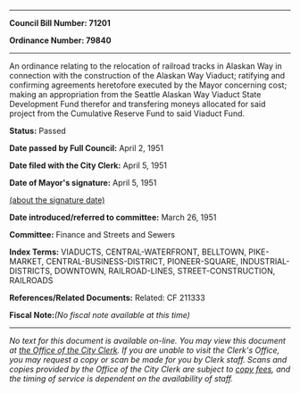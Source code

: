 

********

**Council Bill Number: 71201**
   
**Ordinance Number: 79840**
********

 An ordinance relating to the relocation of railroad tracks in Alaskan Way in connection with the construction of the Alaskan Way Viaduct; ratifying and confirming agreements heretofore executed by the Mayor concerning cost; making an appropriation from the Seattle Alaskan Way Viaduct State Development Fund therefor and transfering moneys allocated for said project from the Cumulative Reserve Fund to said Viaduct Fund.

**Status:** Passed
   
**Date passed by Full Council:** April 2, 1951
   
**Date filed with the City Clerk:** April 5, 1951
   
**Date of Mayor's signature:** April 5, 1951
   
[(about the signature date)](/~public/approvaldate.htm)
   
   
   
**Date introduced/referred to committee:** March 26, 1951
   
**Committee:** Finance and Streets and Sewers
   
   
**Index Terms:** VIADUCTS, CENTRAL-WATERFRONT, BELLTOWN, PIKE-MARKET, CENTRAL-BUSINESS-DISTRICT, PIONEER-SQUARE, INDUSTRIAL-DISTRICTS, DOWNTOWN, RAILROAD-LINES, STREET-CONSTRUCTION, RAILROADS

**References/Related Documents:** Related: CF 211333

**Fiscal Note:**_(No fiscal note available at this time)_
********

_No text for this document is available on-line. You may view this document at [the Office of the City Clerk](http://www.seattle.gov/leg/clerk/contactUs.htm). If you are unable to visit the Clerk's Office, you may request a copy or scan be made for you by Clerk staff. Scans and copies provided by the Office of the City Clerk are subject to [copy fees](http://clerk.seattle.gov/~public/clerkfees.htm), and the timing of service is dependent on the availability of staff._

